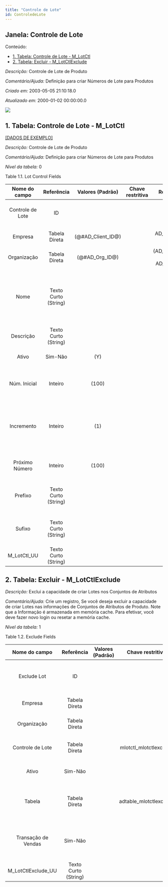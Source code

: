 ```yaml
---
title: "Controle de Lote"
id: ControledeLote
---
```

<div id="d37755e1" class="section chapter">

<div class="titlepage">

<div>

<div>

## Janela: Controle de Lote

</div>

</div>

</div>

<div class="toc">

<div class="toc-title">

Conteúdo:

</div>

  - <span class="section">[1. Tabela: Controle de Lote -
    M\_LotCtl](#d37755e23)</span>
  - <span class="section">[2. Tabela: Excluir -
    M\_LotCtlExclude](#d37755e242)</span>

</div>

<span class="emphasis">*Descrição:* </span> Controle de Lote de Produto

<span class="emphasis">*Comentário/Ajuda:* </span>Definição para criar
Números de Lote para Produtos

<span class="emphasis"> *Criado em:* </span>2003-05-05 21:10:18.0

<span class="emphasis">*Atualizado em:* </span>2000-01-02 00:00:00.0

![](/img/manual/ControledeLote.png)

<div id="d37755e23" class="section section">

<div class="titlepage">

<div>

<div>

## 1. Tabela: Controle de Lote - M\_LotCtl

</div>

</div>

</div>

[\[DADOS DE EXEMPLO\]](data/M_LotCtl_data)

<span class="emphasis">*Descrição:*</span> Controle de Lote de Produto

<span class="emphasis">*Comentário/Ajuda:* </span> Definição para criar
Números de Lote para Produtos

<span class="emphasis">*Nível da tabela:* </span>0

</div>

<div id="d37755e40" class="table">

<div class="table-title">

Table 1.1. Lot Control
Fields

</div>

<div class="table-contents">

|  Nome do campo   |      Referência      |   Valores (Padrão)   | Chave restritiva |                Regra de validação                |                      Descrição                      |                                                               Comentário/Ajuda                                                               |
| :--------------: | :------------------: | :------------------: | :--------------: | :----------------------------------------------: | :-------------------------------------------------: | :------------------------------------------------------------------------------------------------------------------------------------------: |
| Controle de Lote |          ID          |                      |                  |                                                  |                 Product Lot Control                 |                                                Definition to create Lot numbers for Products                                                 |
|     Empresa      |    Tabela Direta     | (@\#AD\_Client\_ID@) |                  |        AD\_Client.AD\_Client\_ID \< \> 0         |         (semelhante ao primeiro relatório)          |                                                             (ver o mesmo acima)                                                              |
|   Organização    |    Tabela Direta     |  (@\#AD\_Org\_ID@)   |                  | (AD\_Org.IsSummary='N' OR AD\_Org.AD\_Org\_ID=0) |         (semelhante ao primeiro relatório)          |                                                             (ver o mesmo acima)                                                              |
|       Nome       | Texto Curto (String) |                      |                  |                                                  |        Alphanumeric identifier of the entity        | The name of an entity (record) is used as an default search option in addition to the search key. The name is up to 60 characters in length. |
|    Descrição     | Texto Curto (String) |                      |                  |                                                  |      Optional short description of the record       |                                                 A description is limited to 255 characters.                                                  |
|      Ativo       |       Sim-Não        |         (Y)          |                  |                                                  |         (semelhante ao primeiro relatório)          |                                                             (ver o mesmo acima)                                                              |
|   Núm. Inicial   |       Inteiro        |        (100)         |                  |                                                  |              Starting number/position               |                           The Start Number indicates the starting position in the line or field number in the line                           |
|    Incremento    |       Inteiro        |         (1)          |                  |                                                  | The number to increment the last document number by |              The Increment indicates the number to increment the last document number by to arrive at the next sequence number               |
|  Próximo Número  |       Inteiro        |        (100)         |                  |                                                  |             The next number to be used              |                                     The Current Next indicates the next number to use for this document                                      |
|     Prefixo      | Texto Curto (String) |                      |                  |                                                  |          Prefix before the sequence number          |                                The Prefix indicates the characters to print in front of the document number.                                 |
|      Sufixo      | Texto Curto (String) |                      |                  |                                                  |               Suffix after the number               |                                    The Suffix indicates the characters to append to the document number.                                     |
|  M\_LotCtl\_UU   | Texto Curto (String) |                      |                  |                                                  |                                                     |                                                                                                                                              |

</div>

</div>

  

<div id="d37755e242" class="section section">

<div class="titlepage">

<div>

<div>

## 2. Tabela: Excluir - M\_LotCtlExclude

</div>

</div>

</div>

<span class="emphasis">*Descrição:*</span> Exclui a capacidade de criar
Lotes nos Conjuntos de Atributos

<span class="emphasis">*Comentário/Ajuda:* </span> Crie um registro, Se
você deseja excluir a capacidade de criar Lotes nas informações de
Conjuntos de Atributos de Produto. Note que a Informação é armazenada em
memória cache. Para efetivar, você deve fazer novo login ou resetar a
memória cache.

<span class="emphasis">*Nível da tabela:* </span>1

</div>

<div id="d37755e257" class="table">

<div class="table-title">

Table 1.2. Exclude
Fields

</div>

<div class="table-contents">

|    Nome do campo     |      Referência      | Valores (Padrão) |    Chave restritiva     |                                                                                Regra de validação                                                                                 |                      Descrição                       |                               Comentário/Ajuda                                |
| :------------------: | :------------------: | :--------------: | :---------------------: | :-------------------------------------------------------------------------------------------------------------------------------------------------------------------------------: | :--------------------------------------------------: | :---------------------------------------------------------------------------: |
|     Exclude Lot      |          ID          |                  |                         |                                                                                                                                                                                   | Exclude the ability to create Lots in Attribute Sets |                                                                               |
|       Empresa        |    Tabela Direta     |                  |                         |                                                                         AD\_Client.AD\_Client\_ID \< \> 0                                                                         |          (semelhante ao primeiro relatório)          |                              (ver o mesmo acima)                              |
|     Organização      |    Tabela Direta     |                  |                         |                                                                                                                                                                                   |          (semelhante ao primeiro relatório)          |                              (ver o mesmo acima)                              |
|   Controle de Lote   |    Tabela Direta     |                  | mlotctl\_mlotctlexclude |                                                                                                                                                                                   |                 Product Lot Control                  |                 Definition to create Lot numbers for Products                 |
|        Ativo         |       Sim-Não        |                  |                         |                                                                                                                                                                                   |          (semelhante ao primeiro relatório)          |                              (ver o mesmo acima)                              |
|        Tabela        |    Tabela Direta     |                  | adtable\_mlotctlexclude | EXISTS (SELECT \* FROM AD\_Column c WHERE AD\_Table.AD\_Table\_ID=c.AD\_Table\_ID AND c.ColumnName='M\_AttributeSetInstance\_ID' AND c.IsUpdateable='Y') AND AD\_Table.IsView='N' |              Database Table information              |      The Database Table provides the information of the table definition      |
| Transação de Vendas  |       Sim-Não        |                  |                         |                                                                                                                                                                                   |             This is a Sales Transaction              | The Sales Transaction checkbox indicates if this item is a Sales Transaction. |
| M\_LotCtlExclude\_UU | Texto Curto (String) |                  |                         |                                                                                                                                                                                   |                                                      |                                                                               |

</div>

</div>

  

</div>
